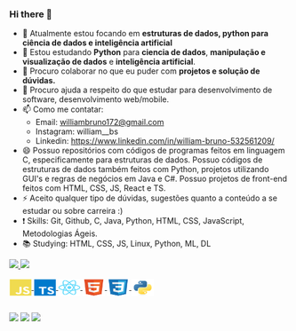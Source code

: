 ### Hi there 👋

- 🔭 Atualmente estou focando em **estruturas de dados, python para ciência de dados e inteligência artificial**
- 🌱 Estou estudando **Python** para **ciencia de dados**, **manipulação e visualização de dados** e **inteligência artificial**.
- 👯 Procuro colaborar no que eu puder com **projetos e solução de dúvidas.**
- 🤔 Procuro ajuda a respeito do que estudar para desenvolvimento de software, desenvolvimento web/mobile.
- 📫 Como me contatar:
    * Email: williambruno172@gmail.com
    * Instagram: william__bs
    * Linkedin: https://www.linkedin.com/in/william-bruno-532561209/
- 😄 Possuo repositórios com códigos de programas feitos em linguagem C, especificamente para estruturas de dados. Possuo códigos de estruturas de dados também feitos com Python, projetos utilizando GUI's e regras de negócios em Java e C#. Possuo projetos de front-end feitos com HTML, CSS, JS, React e TS.
- ⚡ Aceito qualquer tipo de dúvidas, sugestões quanto a conteúdo a se estudar ou sobre carreira :)
-  :exclamation: Skills: Git, Github, C, Java, Python, HTML, CSS, JavaScript, Metodologias Ágeis.
-  📚 Studying: HTML, CSS, JS, Linux, Python, ML, DL

<div>
  <a href="https://github.com/williambrunos">
  <img height="180em" src="https://github-readme-stats.vercel.app/api?username=williambrunos&show_icons=true&theme=dracula&include_all_commits=true&count_private=true"/>
  <img height="180em" src="https://github-readme-stats.vercel.app/api/top-langs/?username=williambrunos&layout=compact&langs_count=7&theme=dracula"/>
</div>
<div style="display: inline_block"><br>
  <img align="center" alt="William-Js" height="30" width="40" src="https://raw.githubusercontent.com/devicons/devicon/master/icons/javascript/javascript-plain.svg">
  <img align="center" alt="William-Ts" height="30" width="40" src="https://raw.githubusercontent.com/devicons/devicon/master/icons/typescript/typescript-plain.svg">
  <img align="center" alt="William-React" height="30" width="40" src="https://raw.githubusercontent.com/devicons/devicon/master/icons/react/react-original.svg">
  <img align="center" alt="William-HTML" height="30" width="40" src="https://raw.githubusercontent.com/devicons/devicon/master/icons/html5/html5-original.svg">
  <img align="center" alt="William-CSS" height="30" width="40" src="https://raw.githubusercontent.com/devicons/devicon/master/icons/css3/css3-original.svg">
  <img align="center" alt="William-Python" height="30" width="40" src="https://raw.githubusercontent.com/devicons/devicon/master/icons/python/python-original.svg">
</div>

##
 
<div> 
  <a href="https://instagram.com/william__bs" target="_blank"><img src="https://img.shields.io/badge/-Instagram-%23E4405F?style=for-the-badge&logo=instagram&logoColor=white" target="_blank"></a> 
  <a href = "mailto:williambruno172@gmail.com"><img src="https://img.shields.io/badge/-Gmail-%23333?style=for-the-badge&logo=gmail&logoColor=white" target="_blank"></a>
  <a href="https://www.linkedin.com/in/william-bruno-532561209/" target="_blank"><img src="https://img.shields.io/badge/-LinkedIn-%230077B5?style=for-the-badge&logo=linkedin&logoColor=white" target="_blank"></a>  
</div>
